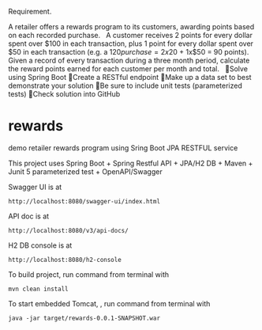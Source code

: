Requirement.

A retailer offers a rewards program to its customers, awarding points based on each recorded purchase. 
 
A customer receives 2 points for every dollar spent over $100 in each transaction, plus 1 point for every dollar spent over $50 in each transaction 
(e.g. a $120 purchase = 2x$20 + 1x$50 = 90 points).
 
Given a record of every transaction during a three month period, calculate the reward points earned for each customer per month and total.
 
Solve using Spring Boot
Create a RESTful endpoint
Make up a data set to best demonstrate your solution
Be sure to include unit tests (parameterized tests)
Check solution into GitHub

# rewards
demo retailer rewards program using Sring Boot JPA RESTFUL service

This project uses Spring Boot + Spring Restful API + JPA/H2 DB + Maven + Junit 5 parameterized test + OpenAPI/Swagger

Swagger UI is at

	http://localhost:8080/swagger-ui/index.html
	
API doc is at 

	http://localhost:8080/v3/api-docs/

H2 DB console is at 

	http://localhost:8080/h2-console
	
To build project, run command from terminal with 
	
	mvn clean install
	
To start embedded Tomcat, , run command from terminal with 
	
	java -jar target/rewards-0.0.1-SNAPSHOT.war
